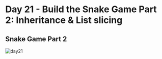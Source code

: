 # Day 21 - Build the Snake Game Part 2: Inheritance & List slicing

## Snake Game Part 2

![day21](https://user-images.githubusercontent.com/98851253/154784140-a3e09fa8-1c0e-4f66-8329-1c1322d802df.gif)
